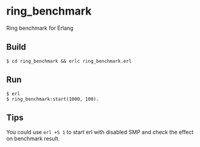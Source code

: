# ring_benchmark
Ring benchmark for Erlang

## Build
	$ cd ring_benchmark && erlc ring_benchmark.erl

## Run
	$ erl
	$ ring_benchmark:start(1000, 100).
	
## Tips
You could use `erl +S 1` to start erl with disabled SMP and check the effect on benchmark result.

